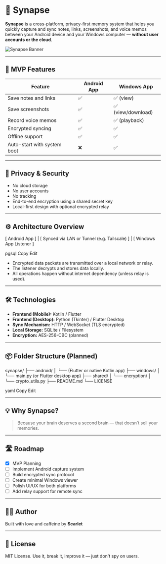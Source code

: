 # 🧠 Synapse

**Synapse** is a cross-platform, privacy-first memory system that helps you quickly capture and sync notes, links, screenshots, and voice memos between your Android device and your Windows computer — **without user accounts or the cloud**.

![Synapse Banner](./banner.png) <!-- Optional image -->

---

## 🚀 MVP Features

| Feature                          | Android App | Windows App |
|----------------------------------|-------------|-------------|
| Save notes and links             | ✅          | ✅ (view)   |
| Save screenshots                 | ✅          | ✅ (view/download) |
| Record voice memos               | ✅          | ✅ (playback) |
| Encrypted syncing                | ✅          | ✅          |
| Offline support                  | ✅          | ✅          |
| Auto-start with system boot      | ❌          | ✅          |

---

## 🔐 Privacy & Security

- No cloud storage
- No user accounts
- No tracking
- End-to-end encryption using a shared secret key
- Local-first design with optional encrypted relay

---

## ⚙️ Architecture Overview

[ Android App ]
|
[ Synced via LAN or Tunnel (e.g. Tailscale) ]
|
[ Windows App Listener ]

pgsql
Copy
Edit

- Encrypted data packets are transmitted over a local network or relay.
- The listener decrypts and stores data locally.
- All operations happen without internet dependency (unless relay is used).

---

## 🛠️ Technologies

- **Frontend (Mobile):** Kotlin / Flutter
- **Frontend (Desktop):** Python (Tkinter) / Flutter Desktop
- **Sync Mechanism:** HTTP / WebSocket (TLS encrypted)
- **Local Storage:** SQLite / Filesystem
- **Encryption:** AES-256-CBC (planned)

---

## 📦 Folder Structure (Planned)

synapse/
├── android/
│ └── (Flutter or native Kotlin app)
├── windows/
│ └── main.py (or Flutter desktop app)
├── shared/
│ └── encryption/
│ └── crypto_utils.py
├── README.md
└── LICENSE

yaml
Copy
Edit

---

## 💡 Why Synapse?

> Because your brain deserves a second brain — that doesn’t sell your memories.

---

## 🛣️ Roadmap

- [x] MVP Planning
- [ ] Implement Android capture system
- [ ] Build encrypted sync protocol
- [ ] Create minimal Windows viewer
- [ ] Polish UI/UX for both platforms
- [ ] Add relay support for remote sync

---

## 👩‍💻 Author

Built with love and caffeine by **Scarlet**

---

## 📜 License

MIT License. Use it, break it, improve it — just don't spy on users.